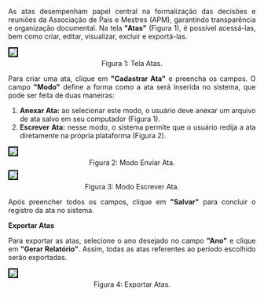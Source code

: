 <p align="justify">
As atas desempenham papel central na formalização das decisões e reuniões da Associação de Pais e Mestres (APM), garantindo transparência e organização documental. Na tela <strong>"Atas"</strong> (Figura 1), é possível acessá-las, bem como criar, editar, visualizar, excluir e exportá-las.
</p>


<figure style="margin: 0.5em 0;">
    <img src="/img/pc/apm/atas/TelaAtas.png" style="border: 2px solid black;">
    <figcaption style="margin-top: 0.3em; text-align: center;">Figura 1: Tela Atas.</figcaption>
</figure>

<p align="justify">
Para criar uma ata, clique em <strong>"Cadastrar Ata"</strong> e preencha os campos.
O campo <strong>"Modo"</strong> define a forma como a ata será inserida no sistema, que pode ser feita de duas maneiras:
</p>

<ol align="justify">
    <li>
        <strong>Anexar Ata:</strong> ao selecionar este modo, o usuário deve anexar um arquivo de ata salvo em seu computador (Figura 1).
    </li>
    <li>
        <strong>Escrever Ata:</strong> nesse modo, o sistema permite que o usuário redija a ata diretamente na própria plataforma (Figura 2).
    </li>
</ol>

<figure style="margin: 0.5em 0;">
    <img src="/img/pc/apm/atas/EnviarAta.png" style="border: 2px solid black;">
    <figcaption style="margin-top: 0.3em; text-align: center;">Figura 2: Modo Enviar Ata.</figcaption>
</figure>

<figure style="margin: 0.5em 0;">
    <img src="/img/pc/apm/atas/EscreverAta.png" style="border: 2px solid black;">
    <figcaption style="margin-top: 0.3em; text-align: center;">Figura 3: Modo Escrever Ata.</figcaption>
</figure>

<p align="justify">
Após preencher todos os campos, clique em <strong>"Salvar"</strong> para concluir o registro da ata no sistema.
</p>

**Exportar Atas**

<p align="justify">
Para exportar as atas, selecione o ano desejado no campo <strong>"Ano"</strong> e clique em <strong>"Gerar Relatório"</strong>. Assim, todas as atas referentes ao período escolhido serão exportadas.
</p>

<figure style="margin: 0.5em 0;">
    <img src="/img/pc/apm/atas/Exportar.png" style="border: 2px solid black;">
    <figcaption style="margin-top: 0.3em; text-align: center;">Figura 4: Exportar Atas.</figcaption>
</figure>